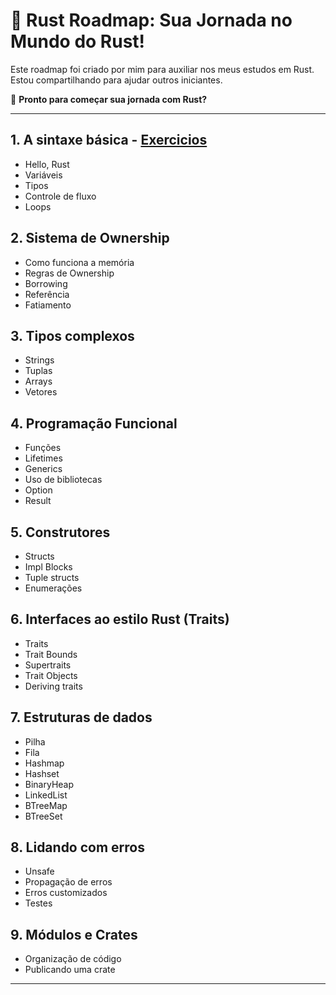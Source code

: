 # 🦀 **Rust Roadmap: Sua Jornada no Mundo do Rust!**  

Este roadmap foi criado por mim para auxiliar nos meus estudos em Rust.
Estou compartilhando para ajudar outros iniciantes.

🚀 **Pronto para começar sua jornada com Rust?**

---

## 1. A sintaxe básica -  [Exercicios](https://github.com/Ricardo7c/Rust-Roadmap/tree/50f03dd0d577526c0cccbc0fcc9814516a229fbf/01%20-%20Sintaxe%20Basica)

- Hello, Rust
- Variáveis
- Tipos
- Controle de fluxo
- Loops

## **2. Sistema de Ownership**

- Como funciona a memória
- Regras de Ownership
- Borrowing
- Referência
- Fatiamento

## **3. Tipos complexos**

- Strings
- Tuplas
- Arrays
- Vetores

## **4. Programação Funcional**

- Funções
- Lifetimes
- Generics
- Uso de bibliotecas
- Option
- Result

## **5. Construtores**

- Structs
- Impl Blocks
- Tuple structs
- Enumerações

## **6. Interfaces ao estilo Rust (Traits)**

- Traits
- Trait Bounds
- Supertraits
- Trait Objects
- Deriving traits

## **7. Estruturas de dados**

- Pilha
- Fila
- Hashmap
- Hashset
- BinaryHeap
- LinkedList
- BTreeMap
- BTreeSet

## **8. Lidando com erros**

- Unsafe
- Propagação de erros
- Erros customizados
- Testes

## **9. Módulos e Crates**

- Organização de código
- Publicando uma crate

---
